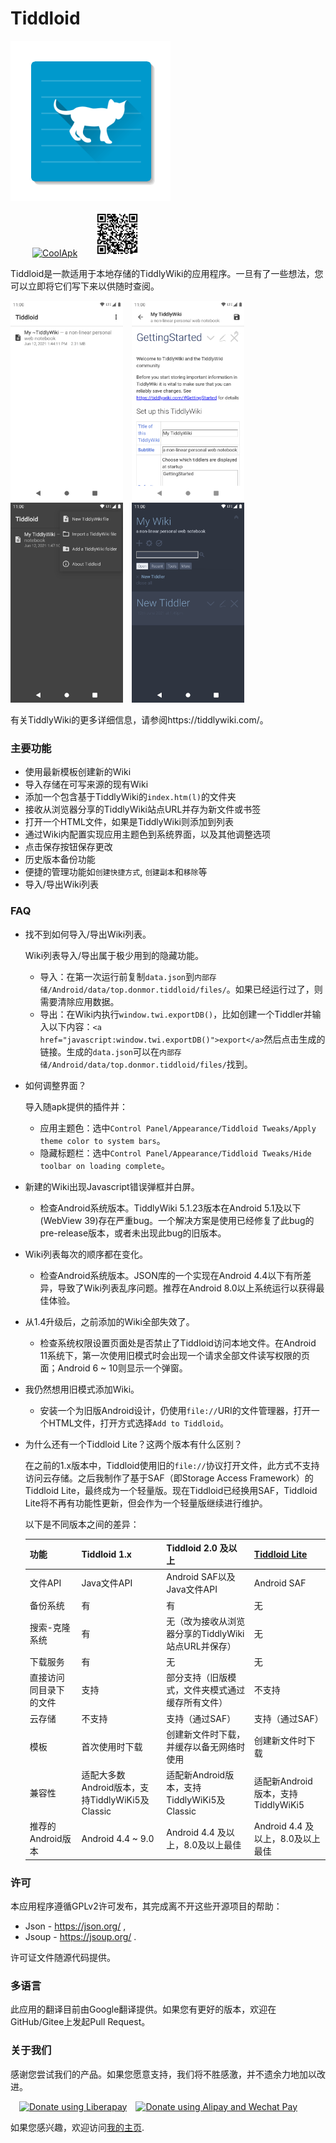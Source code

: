 # Tiddloid

![avatar](img/Tiddloid.png)

&ensp;&ensp;&ensp;&ensp;&ensp;[<img src="https://static.coolapk.com/static/web/v8/images/header-logo.png" width="72" height="72" alt="CoolApk" />](https://www.coolapk.com/apk/top.donmor.tiddloid)&ensp;&ensp;&ensp;&ensp;<img src="img/qr.png" width="72" height="72" alt="QrCode"/>

Tiddloid是一款适用于本地存储的TiddlyWiki的应用程序。一旦有了一些想法，您可以立即将它们写下来以供随时查阅。

<img src="img/img01.png" width="180" height="320" alt="01"/>&emsp;<img src="img/img02.png" width="180" height="320" alt="02"/>&emsp;<img src="img/img03.png" width="180" height="320" alt="02"/>&emsp;<img src="img/img04.png" width="180" height="320" alt="02"/>

有关TiddlyWiki的更多详细信息，请参阅https://tiddlywiki.com/。

### 主要功能

* 使用最新模板创建新的Wiki
* 导入存储在可写来源的现有Wiki
* 添加一个包含基于TiddlyWiki的`index.htm(l)`的文件夹
* 接收从浏览器分享的TiddlyWiki站点URL并存为新文件或书签
* 打开一个HTML文件，如果是TiddlyWiki则添加到列表
* 通过Wiki内配置实现应用主题色到系统界面，以及其他调整选项
* 点击保存按钮保存更改
* 历史版本备份功能
* 便捷的管理功能如`创建快捷方式`, `创建副本`和`移除`等
* 导入/导出Wiki列表

### FAQ

* 找不到如何导入/导出Wiki列表。

    Wiki列表导入/导出属于极少用到的隐藏功能。

    * 导入：在第一次运行前复制`data.json`到`内部存储/Android/data/top.donmor.tiddloid/files/`。如果已经运行过了，则需要清除应用数据。
    * 导出：在Wiki内执行`window.twi.exportDB()`，比如创建一个Tiddler并输入以下内容：`<a href="javascript:window.twi.exportDB()">export</a>`然后点击生成的链接。生成的`data.json`可以在`内部存储/Android/data/top.donmor.tiddloid/files/`找到。

* 如何调整界面？

    导入随apk提供的插件并： 

    * 应用主题色：选中`Control Panel/Appearance/Tiddloid Tweaks/Apply theme color to system bars`。
    * 隐藏标题栏：选中`Control Panel/Appearance/Tiddloid Tweaks/Hide toolbar on loading complete`。

* 新建的Wiki出现Javascript错误弹框并白屏。

    * 检查Android系统版本。TiddlyWiki 5.1.23版本在Android 5.1及以下(WebView 39)存在严重bug。一个解决方案是使用已经修复了此bug的pre-release版本，或者未出现此bug的旧版本。

* Wiki列表每次的顺序都在变化。

    * 检查Android系统版本。JSON库的一个实现在Android 4.4以下有所差异，导致了Wiki列表乱序问题。推荐在Android 8.0以上系统运行以获得最佳体验。

* 从1.4升级后，之前添加的Wiki全部失效了。

    * 检查系统权限设置页面处是否禁止了Tiddloid访问本地文件。在Android 11系统下，第一次使用旧模式时会出现一个请求全部文件读写权限的页面；Android 6 ~ 10则显示一个弹窗。

* 我仍然想用旧模式添加Wiki。

    * 安装一个为旧版Android设计，仍使用`file://`URI的文件管理器，打开一个HTML文件，打开方式选择`Add to Tiddloid`。

* 为什么还有一个Tiddloid Lite？这两个版本有什么区别？

    在之前的1.x版本中，Tiddloid使用旧的`file://`协议打开文件，此方式不支持访问云存储。之后我制作了基于SAF（即Storage Access Framework）的Tiddloid Lite，最终成为一个轻量版。现在Tiddloid已经换用SAF，Tiddloid Lite将不再有功能性更新，但会作为一个轻量版继续进行维护。

    以下是不同版本之间的差异：

    | 功能                               | Tiddloid 1.x  | Tiddloid 2.0 及以上                                    | [Tiddloid Lite](https://gitee.com/donmor/TiddloidLite) |
    | ----------------------------------------- | ------------- | ------------------------------------------------------------ | -------------------------------- |
    | 文件API                                | Java文件API | Android SAF以及 Java文件API  | Android SAF |
    | 备份系统                        | 有          | 有                                                         | 无                              |
    | 搜索-克隆系统        | 有         | 无（改为接收从浏览器分享的TiddlyWiki站点URL并保存） | 无                              |
    | 下载服务                           | 有          | 无                                                          | 无                              |
    | 直接访问同目录下的文件 | 支持         | 部分支持（旧版模式，文件夹模式通过缓存所有文件） | 不支持                            |
    | 云存储                          | 不支持         | 支持（通过SAF）                                          | 支持（通过SAF）           |
    | 模板 | 首次使用时下载 | 创建新文件时下载，并缓存以备无网络时使用            |创建新文件时下载|
    | 兼容性 | 适配大多数Android版本，支持TiddlyWiKi5及Classic | 适配新Android版本，支持TiddlyWiKi5及Classic |适配新Android版本，支持TiddlyWiKi5|
    | 推荐的Android版本 | Android 4.4 ~ 9.0 | Android 4.4 及以上，8.0及以上最佳 |Android 4.4 及以上，8.0及以上最佳|


### 许可

本应用程序遵循GPLv2许可发布，其完成离不开这些开源项目的帮助：

* Json - https://json.org/ ,
* Jsoup - https://jsoup.org/ .

许可证文件随源代码提供。

### 多语言

此应用的翻译目前由Google翻译提供。如果您有更好的版本，欢迎在GitHub/Gitee上发起Pull Request。

### 关于我们

感谢您尝试我们的产品。如果您愿意支持，我们将不胜感激，并不遗余力地加以改进。

&ensp;&ensp;<a href="https://liberapay.com/donmor3000/donate"><img alt="Donate using Liberapay" src="https://liberapay.com/assets/widgets/donate.svg" height="30" /></a>&ensp;&ensp;<a href="https://donmor.top/#DonationQrCode"><img alt="Donate using Alipay and Wechat Pay" src="https://donmor.top/img/aliwechat.svg" height="30" /></a>

如果您感兴趣，欢迎访问[我的主页](https://donmor.top/).
